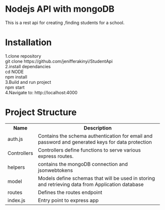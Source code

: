 <h1>Nodejs API with mongoDB</h1>
<p>This is a rest api  for creating ,finding students  for a school.</p>
<h1> Installation </h1>
1.clone repository<br>
git clone https://github.com/jenifferakinyi/StudentApi<br>
2.install dependancies<br>
cd NODE  <br>
npm install <br>
3.Build and run project <br>
npm start <br>
4.Navigate to: http://localhost:4000
<h1>Project Structure</h1>
<table>
<tr>
<th>Name</th>
<th>Description</th>
</tr>
<tr>
<td>auth.js</td>
<td>Contains the schema authentication for email and password and generated keys for data protection</td>
</tr>
<tr>
<td>Controllers</td>
<td>Controllers define functions to serve various express routes.</td>
</tr>
<tr>
<td>helpers</td>
<td>contains the mongoDB connection and jsonwebtokens</td>
</tr>
<tr>
<td>model</td>
<td>Models define schemas that will be used in storing and retrieving data from Application database</td>
</tr>
<tr>
<td>routes</td>
<td>Defines the routes endpoint</td>
</tr>
<tr>
<td>index.js</td>
<td>Entry point to express app</td>
</tr>
</table>
